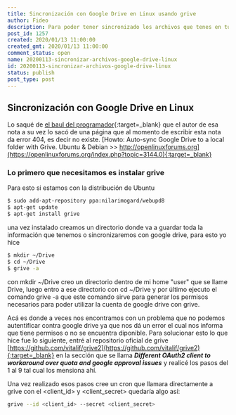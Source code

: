 ```yaml
---
title: Sincronización con Google Drive en Linux usando grive
author: Fideo
description: Para poder tener sincronizado los archivos que tenes en tu google drive localmente en tu PC
post_id: 1257
created: 2020/01/13 11:00:00
created_gmt: 2020/01/13 11:00:00
comment_status: open
name: 20200113-sincronizar-archivos-google-drive-linux
id: 20200113-sincronizar-archivos-google-drive-linux
status: publish
post_type: post
---
```



## Sincronización con Google Drive en Linux

Lo saqué de [el baul del programador](https://elbauldelprogramador.com/sincronizar-google-drive-en-linux-en-4-pasos/){:target=_blank} que el autor de esa nota a su vez lo sacó de una página que al momento de escribir esta nota da error 404, es decir no existe. [Howto: Auto-sync Google Drive to a local folder with Grive. Ubuntu & Debian >> http://openlinuxforums.org](https://openlinuxforums.org/index.php?topic=3144.0){:target=_blank}

### Lo primero que necesitamos es instalar grive

Para esto si estamos con la distribución de Ubuntu 

```bash
$ sudo add-apt-repository ppa:nilarimogard/webupd8
$ apt-get update
$ apt-get install grive
```
una vez instalado creamos un directorio donde va a guardar toda la información que tenemos o sincronizaremos con google drive, para esto yo hice 

```bash
$ mkdir ~/Drive
$ cd ~/Drive
$ grive -a
```
con mkdir ~/Drive creo un directorio dentro de mi home "user" que se llame Drive, luego entro a ese directorio con cd ~/Drive y por último ejecuto el comando grive -a que este comando sirve para generar los permisos necesarios para poder utilizar la cuenta de google drive con grive.

Acá es donde a veces nos encontramos con un problema que no podemos autentificar contra google drive ya que nos dá un error el cual nos informa que tiene permisos o no se encuentra diponible.
Para solucionar esto lo que hice fue lo siguiente, entré al repositorio oficial de grive [https://github.com/vitalif/grive2](https://github.com/vitalif/grive2){:target=_blank} en la sección que se llama **_Different OAuth2 client to workaround over quota and google approval issues_** y realicé los pasos del 1 al 9 tal cual los mensiona ahí.

Una vez realizado esos pasos cree un cron que llamara directamente a grive con el <client_id> y <client_secret> quedaría algo así:

```bash
grive --id <client_id> --secret <client_secret>
```
